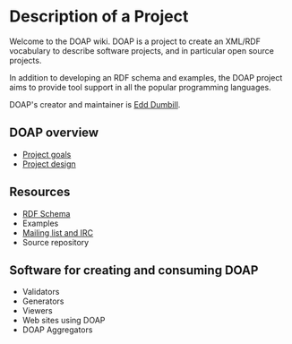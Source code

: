 # Description of a Project

Welcome to the DOAP wiki. DOAP is a project to create an XML/RDF vocabulary to describe software projects, and in particular open source projects.

In addition to developing an RDF schema and examples, the DOAP project aims to provide tool support in all the popular programming languages.

DOAP's creator and maintainer is [Edd Dumbill](http://eddology.com/).

## DOAP overview

* [Project goals](https://github.com/edumbill/doap/wiki/Project-goals)
* [Project design](https://github.com/edumbill/doap/wiki/Project-design)

## Resources

* [RDF Schema](http://usefulinc.com/ns/doap#)
* Examples
* [Mailing list and IRC](https://github.com/edumbill/doap/wiki/Mailing-list-and-IRC)
* Source repository

## Software for creating and consuming DOAP

* Validators
* Generators
* Viewers
* Web sites using DOAP
* DOAP Aggregators